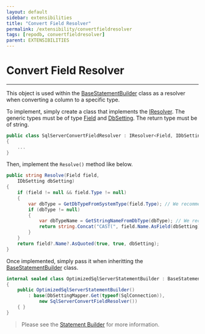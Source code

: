 ```yaml
---
layout: default
sidebar: extensibilities
title: "Convert Field Resolver"
permalink: /extensibility/convertfieldresolver
tags: [repodb, convertfieldresolver]
parent: EXTENSIBILITIES
---
```


# Convert Field Resolver

---

This object is used within the [BaseStatementBuilder](/class/basestatementbuilder) class as a resolver when converting a column to a specific type.

To implement, simply create a class that implements the [IResolver](/interface/iresolver). The generic types must be of type [Field](/class/field) and [DbSetting](/class/dbsetting). The return type must be of string.

```csharp
public class SqlServerConvertFieldResolver : IResolver<Field, IDbSetting, string>
{
    ...
}
```

Then, implement the `Resolve()` method like below.

```csharp
public string Resolve(Field field,
    IDbSetting dbSetting)
{
    if (field != null && field.Type != null)
    {
        var dbType = GetDbTypeFromSystemType(field.Type); // We recommend that you create an additional resolver called 'DbTypeResolver'
        if (dbType != null)
        {
            var dbTypeName = GetStringNameFromDbType(dbType); // We recommend that you create an additional resolver called 'StringNameResolver'
            return string.Concat("CAST(", field.Name.AsField(dbSetting), " AS ", dbTypeName.AsQuoted(dbSetting), ")");
        }
    }
    return field?.Name?.AsQuoted(true, true, dbSetting);
}
```

Once implemented, simply pass it when inheritting the [BaseStatementBuilder](/class/basestatementbuilder) class.

```csharp
internal sealed class OptimizedSqlServerStatementBuilder : BaseStatementBuilder
{
    public OptimizedSqlServerStatementBuilder()
        : base(DbSettingMapper.Get(typeof(SqlConnection)),
            new SqlServerConvertFieldResolver())
    { }
}
```

> Please see the [Statement Builder](/extensibility/statementbuilder) for more information.